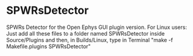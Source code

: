 # SPWRsDetector
SPWRs Detector for the Open Ephys GUI plugin version. 
For Linux users: Just add all these files to a folder named SPWRsDetector inside Source/Plugins and then, in Builds/Linux, type in Terminal "make -f Makefile.plugins SPWRsDetector"
